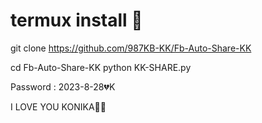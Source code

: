 # termux install 🍁
git clone https://github.com/987KB-KK/Fb-Auto-Share-KK

cd Fb-Auto-Share-KK
python KK-SHARE.py

 Password : <KK>2023-8-28💔K




I LOVE YOU KONIKA🥺💔
